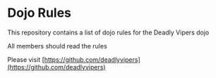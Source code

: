 Dojo Rules
==========

This repository contains a list of dojo rules for the Deadly Vipers dojo

All members should read the rules

Please visit [https://github.com/deadlyvipers](https://github.com/deadlyvipers)
